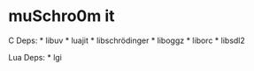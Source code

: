 muSchro0m it
============


C Deps:
    * libuv
    * luajit
    * libschrödinger
    * liboggz
    * liborc
    * libsdl2

Lua Deps:
    * lgi
